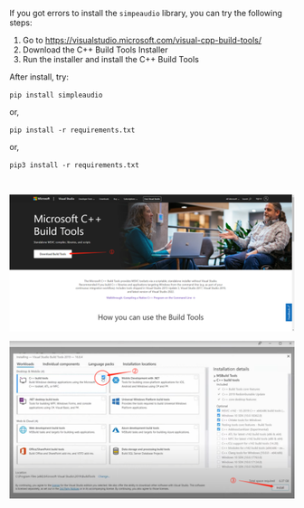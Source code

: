 If you got errors to install the `simpeaudio` library, you can try the following steps:

1.  Go to https://visualstudio.microsoft.com/visual-cpp-build-tools/
2.  Download the C++ Build Tools Installer
3.  Run the installer and install the C++ Build Tools

After install, try:

`pip install simpleaudio`

or,

`pip install -r requirements.txt`

or,

`pip3 install -r requirements.txt`

<br>

![5704e8798a0e1bcffb39208c781765e](docs_img/install_vc_1.png)

![5704e8798a0e1bcffb39208c781765e](docs_img/install_vc_2.png)
